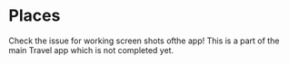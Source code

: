 # Places
Check the issue for working screen shots ofthe  app!
This is a part of the main Travel app which is not completed yet.

